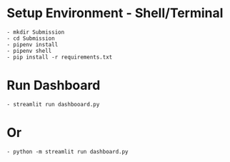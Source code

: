 # Setup Environment - Shell/Terminal
```
- mkdir Submission
- cd Submission
- pipenv install
- pipenv shell
- pip install -r requirements.txt
```
# Run Dashboard
```
- streamlit run dashbooard.py
```
# Or
```
- python -m streamlit run dashboard.py
````
